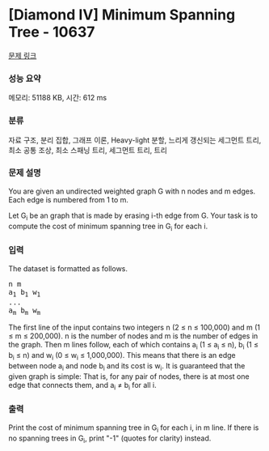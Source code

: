 # [Diamond IV] Minimum Spanning Tree - 10637 

[문제 링크](https://www.acmicpc.net/problem/10637) 

### 성능 요약

메모리: 51188 KB, 시간: 612 ms

### 분류

자료 구조, 분리 집합, 그래프 이론, Heavy-light 분할, 느리게 갱신되는 세그먼트 트리, 최소 공통 조상, 최소 스패닝 트리, 세그먼트 트리, 트리

### 문제 설명

<p>You are given an undirected weighted graph G with n nodes and m edges. Each edge is numbered from 1 to m.</p>

<p>Let G<sub>i</sub> be an graph that is made by erasing i-th edge from G. Your task is to compute the cost of minimum spanning tree in G<sub>i</sub> for each i.</p>

### 입력 

 <p>The dataset is formatted as follows.</p>

<pre>n m
a<sub>1</sub> b<sub>1</sub> w<sub>1</sub>
...
a<sub>m</sub> b<sub>m</sub> w<sub>m</sub>
</pre>

<p>The first line of the input contains two integers n (2 ≤ n ≤ 100,000) and m (1 ≤ m ≤ 200,000). n is the number of nodes and m is the number of edges in the graph. Then m lines follow, each of which contains a<sub>i</sub> (1 ≤ a<sub>i</sub> ≤ n), b<sub>i</sub> (1 ≤ b<sub>i</sub> ≤ n) and w<sub>i</sub> (0 ≤ w<sub>i</sub> ≤ 1,000,000). This means that there is an edge between node a<sub>i</sub> and node b<sub>i</sub> and its cost is w<sub>i</sub>. It is guaranteed that the given graph is simple: That is, for any pair of nodes, there is at most one edge that connects them, and a<sub>i</sub> ≠ b<sub>i</sub> for all i.</p>

### 출력 

 <p>Print the cost of minimum spanning tree in G<sub>i</sub> for each i, in m line. If there is no spanning trees in G<sub>i</sub>, print "-1" (quotes for clarity) instead.</p>

